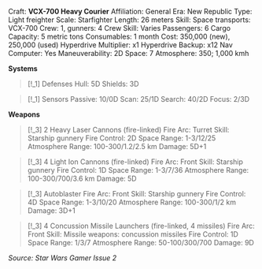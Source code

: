 Craft: **VCX-700 Heavy Courier**
Affiliation: General
Era: New Republic
Type: Light freighter
Scale: Starfighter
Length: 26 meters
Skill: Space transports: VCX-700
Crew: 1, gunners: 4
Crew Skill: Varies
Passengers: 6
Cargo Capacity: 5 metric tons
Consumables: 1 month
Cost: 350,000 (new), 250,000 (used)
Hyperdrive Multiplier: x1
Hyperdrive Backup: x12
Nav Computer: Yes
Maneuverability: 2D
Space: 7
Atmosphere: 350; 1,000 kmh

**Systems**
> [!_1] Defenses
> Hull: 5D
> Shields: 3D

> [!_1] Sensors
> Passive: 10/0D
> Scan: 25/1D
> Search: 40/2D
> Focus: 2/3D

**Weapons**
> [!_3] 2 Heavy Laser Cannons (fire-linked)
> Fire Arc: Turret
> Skill: Starship gunnery
> Fire Control: 2D
> Space Range: 1-3/12/25
> Atmosphere Range: 100-300/1.2/2.5 km
> Damage: 5D+1

> [!_3] 4 Light Ion Cannons (fire-linked)
> Fire Arc: Front
> Skill: Starship gunnery
> Fire Control: 1D
> Space Range: 1-3/7/36
> Atmosphere Range: 100-300/700/3.6 km
> Damage: 5D

> [!_3] Autoblaster
> Fire Arc: Front
> Skill: Starship gunnery
> Fire Control: 4D
> Space Range: 1-3/10/20
> Atmosphere Range: 100-300/1/2 km
> Damage: 3D+1

> [!_3] 4 Concussion Missile Launchers (fire-linked, 4 missiles)
> Fire Arc: Front
> Skill: Missile weapons: concussion missiles
> Fire Control: 1D
> Space Range: 1/3/7
> Atmosphere Range: 50-100/300/700
> Damage: 9D


*Source: Star Wars Gamer Issue 2*
